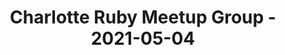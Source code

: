 ---
layout: post
title: Charlotte Ruby Meetup Group - 2021-05-04
datetime: '2021-05-04T19:00:00-04:00'
name: Charlotte Ruby Meetup Group
external_url: https://www.meetup.com/charlotte-rb/events/277693837/
online_event: true
year_month: 2021-05
---